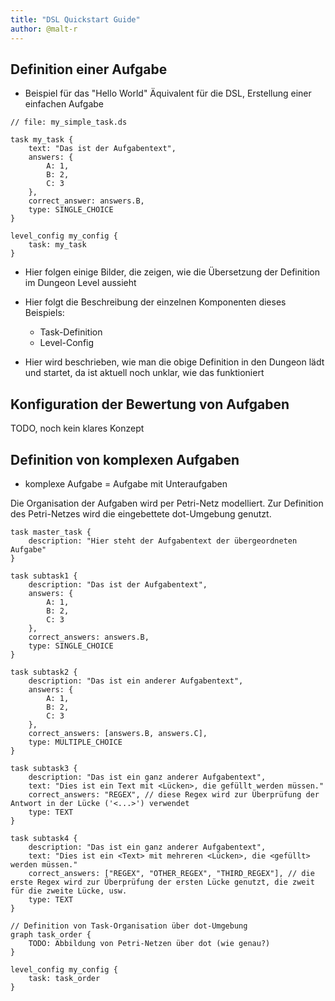 ```yaml
---
title: "DSL Quickstart Guide"
author: @malt-r
---
```


## Definition einer Aufgabe

- Beispiel für das "Hello World" Äquivalent für die DSL, Erstellung einer einfachen
Aufgabe

```
// file: my_simple_task.ds

task my_task {
    text: "Das ist der Aufgabentext",
    answers: {
        A: 1,
        B: 2,
        C: 3
    },
    correct_answer: answers.B,
    type: SINGLE_CHOICE
}

level_config my_config {
    task: my_task
}
```

- Hier folgen einige Bilder, die zeigen, wie die Übersetzung der Definition im Dungeon Level
aussieht

- Hier folgt die Beschreibung der einzelnen Komponenten dieses Beispiels:
    - Task-Definition
    - Level-Config

- Hier wird beschrieben, wie man die obige Definition in den Dungeon lädt und startet,
    da ist aktuell noch unklar, wie das funktioniert

## Konfiguration der Bewertung von Aufgaben

TODO, noch kein klares Konzept

## Definition von komplexen Aufgaben

- komplexe Aufgabe = Aufgabe mit Unteraufgaben

Die Organisation der Aufgaben wird per Petri-Netz modelliert. Zur Definition des
Petri-Netzes wird die eingebettete dot-Umgebung genutzt.

```
task master_task {
    description: "Hier steht der Aufgabentext der übergeordneten Aufgabe"
}

task subtask1 {
    description: "Das ist der Aufgabentext",
    answers: {
        A: 1,
        B: 2,
        C: 3
    },
    correct_answers: answers.B,
    type: SINGLE_CHOICE
}

task subtask2 {
    description: "Das ist ein anderer Aufgabentext",
    answers: {
        A: 1,
        B: 2,
        C: 3
    },
    correct_answers: [answers.B, answers.C],
    type: MULTIPLE_CHOICE
}

task subtask3 {
    description: "Das ist ein ganz anderer Aufgabentext",
    text: "Dies ist ein Text mit <Lücken>, die gefüllt werden müssen."
    correct_answers: "REGEX", // diese Regex wird zur Überprüfung der Antwort in der Lücke ('<...>') verwendet
    type: TEXT
}

task subtask4 {
    description: "Das ist ein ganz anderer Aufgabentext",
    text: "Dies ist ein <Text> mit mehreren <Lücken>, die <gefüllt> werden müssen."
    correct_answers: ["REGEX", "OTHER_REGEX", "THIRD_REGEX"], // die erste Regex wird zur Überprüfung der ersten Lücke genutzt, die zweit für die zweite Lücke, usw.
    type: TEXT
}

// Definition von Task-Organisation über dot-Umgebung
graph task_order {
    TODO: Abbildung von Petri-Netzen über dot (wie genau?)
}

level_config my_config {
    task: task_order
}
```

